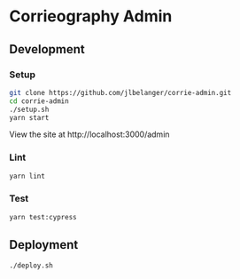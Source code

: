 # Corrieography Admin

## Development

### Setup

``` bash
git clone https://github.com/jlbelanger/corrie-admin.git
cd corrie-admin
./setup.sh
yarn start
```

View the site at http://localhost:3000/admin

### Lint

``` bash
yarn lint
```

### Test

``` bash
yarn test:cypress
```

## Deployment

``` bash
./deploy.sh
```
